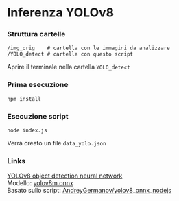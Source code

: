 # Inferenza YOLOv8

### Struttura cartelle
```
/img_orig    # cartella con le immagini da analizzare
/YOLO_detect # cartella con questo script
```

Aprire il terminale nella cartella ```YOLO_detect```

### Prima esecuzione
```
npm install
```

### Esecuzione script
```
node index.js
```
Verrà creato un file ```data_yolo.json```


### Links
[YOLOv8 object detection neural network](https://ultralytics.com/yolov8)  
Modello: [yolov8m.onnx](https://huggingface.co/amd/yolov8m/resolve/main/yolov8m.onnx)   
Basato sullo script: [AndreyGermanov/yolov8_onnx_nodejs](https://github.com/AndreyGermanov/yolov8_onnx_nodejs)  
